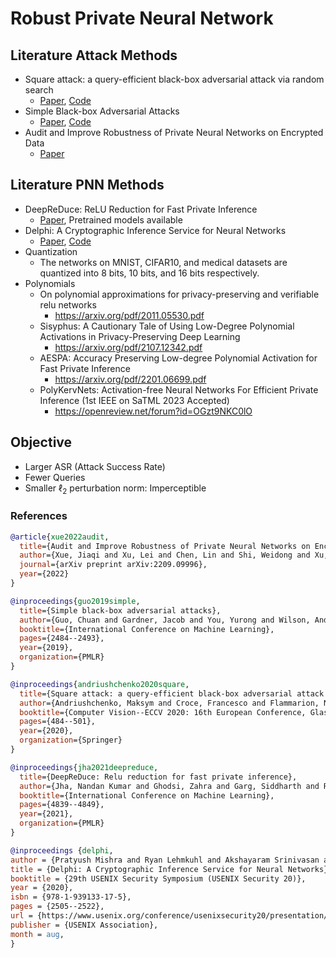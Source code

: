 # Robust Private Neural Network

## Literature Attack Methods
- Square attack: a query-efficient black-box adversarial attack via random search
  - [Paper](https://arxiv.org/abs/1912.00049), [Code](https://github.com/max-andr/square-attack)
- Simple Black-box Adversarial Attacks
  - [Paper](https://arxiv.org/abs/1905.07121), [Code](https://github.com/cg563/simple-blackbox-attack)
- Audit and Improve Robustness of Private Neural Networks on Encrypted Data
  - [Paper](https://arxiv.org/abs/2209.09996)

## Literature PNN Methods
- DeepReDuce: ReLU Reduction for Fast Private Inference
  - [Paper](https://arxiv.org/abs/2103.01396), Pretrained models available
- Delphi: A Cryptographic Inference Service for Neural Networks
  - [Paper](https://www.usenix.org/conference/usenixsecurity20/presentation/mishra), [Code](https://github.com/mc2-project/delphi)
- Quantization
  - The networks on MNIST, CIFAR10, and medical datasets are quantized into 8 bits, 10 bits, and 16 bits respectively.
- Polynomials
  - On polynomial approximations for privacy-preserving and verifiable relu networks
    - https://arxiv.org/pdf/2011.05530.pdf
  - Sisyphus: A Cautionary Tale of Using Low-Degree Polynomial Activations in Privacy-Preserving Deep Learning
    - https://arxiv.org/pdf/2107.12342.pdf
  - AESPA: Accuracy Preserving Low-degree Polynomial Activation for Fast Private Inference
    - https://arxiv.org/pdf/2201.06699.pdf
  - PolyKervNets: Activation-free Neural Networks For Efficient Private Inference (1st IEEE on SaTML 2023 Accepted)
    - https://openreview.net/forum?id=OGzt9NKC0lO

## Objective
- Larger ASR (Attack Success Rate)
- Fewer Queries
- Smaller $\ell_2$ perturbation norm: Imperceptible

### References
```bib
@article{xue2022audit,
  title={Audit and Improve Robustness of Private Neural Networks on Encrypted Data},
  author={Xue, Jiaqi and Xu, Lei and Chen, Lin and Shi, Weidong and Xu, Kaidi and Lou, Qian},
  journal={arXiv preprint arXiv:2209.09996},
  year={2022}
}

@inproceedings{guo2019simple,
  title={Simple black-box adversarial attacks},
  author={Guo, Chuan and Gardner, Jacob and You, Yurong and Wilson, Andrew Gordon and Weinberger, Kilian},
  booktitle={International Conference on Machine Learning},
  pages={2484--2493},
  year={2019},
  organization={PMLR}
}

@inproceedings{andriushchenko2020square,
  title={Square attack: a query-efficient black-box adversarial attack via random search},
  author={Andriushchenko, Maksym and Croce, Francesco and Flammarion, Nicolas and Hein, Matthias},
  booktitle={Computer Vision--ECCV 2020: 16th European Conference, Glasgow, UK, August 23--28, 2020, Proceedings, Part XXIII},
  pages={484--501},
  year={2020},
  organization={Springer}
}

@inproceedings{jha2021deepreduce,
  title={DeepReDuce: Relu reduction for fast private inference},
  author={Jha, Nandan Kumar and Ghodsi, Zahra and Garg, Siddharth and Reagen, Brandon},
  booktitle={International Conference on Machine Learning},
  pages={4839--4849},
  year={2021},
  organization={PMLR}
}

@inproceedings {delphi,
author = {Pratyush Mishra and Ryan Lehmkuhl and Akshayaram Srinivasan and Wenting Zheng and Raluca Ada Popa},
title = {Delphi: A Cryptographic Inference Service for Neural Networks},
booktitle = {29th USENIX Security Symposium (USENIX Security 20)},
year = {2020},
isbn = {978-1-939133-17-5},
pages = {2505--2522},
url = {https://www.usenix.org/conference/usenixsecurity20/presentation/mishra},
publisher = {USENIX Association},
month = aug,
}
```
